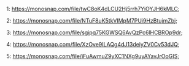 1: https://monosnap.com/file/twC8oK4dLCU2Hj5rrh7YiOYJH6kMLC;

2: https://monosnap.com/file/NTuF8uK5tkVlMpM7PUi9HzBtujmZbj;

3: https://monosnap.com/file/sgipq75KGWSQ6AvQzPc6lHCBROp9dr;

4: https://monosnap.com/file/XzOve9ILAQg4dJ13deiyZV0Cv53dJQ;

5: https://monosnap.com/file/iFuAwmuZ9yXC1NXg9uyAYavJrOoGIS;
